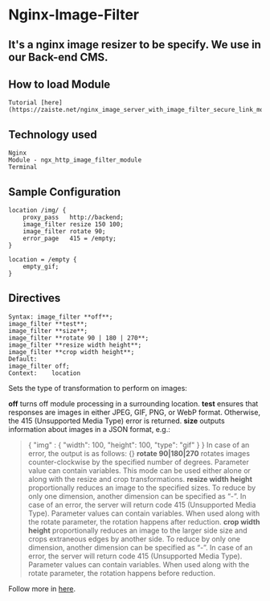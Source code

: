 # Nginx-Image-Filter

## It's a nginx image resizer to be specify. We use in our Back-end CMS.

## How to load Module
```
Tutorial [here](https://zaiste.net/nginx_image_server_with_image_filter_secure_link_modules/).
```

## Technology used
```
Nginx
Module - ngx_http_image_filter_module
Terminal
```

## Sample Configuration 
```
location /img/ {
    proxy_pass   http://backend;
    image_filter resize 150 100;
    image_filter rotate 90;
    error_page   415 = /empty;
}

location = /empty {
    empty_gif;
}
```

## Directives
```
Syntax:	image_filter **off**;
image_filter **test**;
image_filter **size**;
image_filter **rotate 90 | 180 | 270**;
image_filter **resize width height**;
image_filter **crop width height**;
Default:	
image_filter off;
Context:	location
```

Sets the type of transformation to perform on images:

**off**
turns off module processing in a surrounding location.
**test**
ensures that responses are images in either JPEG, GIF, PNG, or WebP format. Otherwise, the 415 (Unsupported Media Type) error is returned.
**size**
outputs information about images in a JSON format, e.g.:
> { "img" : { "width": 100, "height": 100, "type": "gif" } }
In case of an error, the output is as follows:
{}
**rotate 90|180|270**
rotates images counter-clockwise by the specified number of degrees. Parameter value can contain variables. This mode can be used either alone or along with the resize and crop transformations.
**resize width height**
proportionally reduces an image to the specified sizes. To reduce by only one dimension, another dimension can be specified as “-”. In case of an error, the server will return code 415 (Unsupported Media Type). Parameter values can contain variables. When used along with the rotate parameter, the rotation happens after reduction.
**crop width height**
proportionally reduces an image to the larger side size and crops extraneous edges by another side. To reduce by only one dimension, another dimension can be specified as “-”. In case of an error, the server will return code 415 (Unsupported Media Type). Parameter values can contain variables. When used along with the rotate parameter, the rotation happens before reduction.

Follow more in [here](http://nginx.org/en/docs/http/ngx_http_image_filter_module.html).


